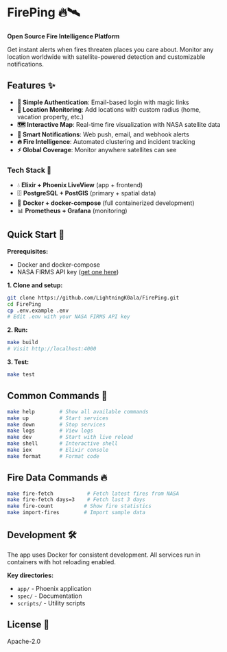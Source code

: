 # FirePing 🔥🛰️

**Open Source Fire Intelligence Platform**

Get instant alerts when fires threaten places you care about. Monitor any location worldwide with satellite-powered detection and customizable notifications.

## Features ✨

- **🔐 Simple Authentication**: Email-based login with magic links
- **📍 Location Monitoring**: Add locations with custom radius (home, vacation property, etc.)
- **🗺️ Interactive Map**: Real-time fire visualization with NASA satellite data
- **🔔 Smart Notifications**: Web push, email, and webhook alerts
- **🔥 Fire Intelligence**: Automated clustering and incident tracking
- **⚡ Global Coverage**: Monitor anywhere satellites can see

### Tech Stack 🧰

- 💧 **Elixir + Phoenix LiveView** (app + frontend)
- 🗄️ **PostgreSQL + PostGIS** (primary + spatial data)
- 🐳 **Docker + docker-compose** (full containerized development)
- 📊 **Prometheus + Grafana** (monitoring)

## Quick Start 🚀

**Prerequisites:**

- Docker and docker-compose
- NASA FIRMS API key ([get one here](https://firms.modaps.eosdis.nasa.gov/api/area/))

**1. Clone and setup:**

```bash
git clone https://github.com/LightningK0ala/FirePing.git
cd FirePing
cp .env.example .env
# Edit .env with your NASA FIRMS API key
```

**2. Run:**

```bash
make build
# Visit http://localhost:4000
```

**3. Test:**

```bash
make test
```

## Common Commands 🧰

```bash
make help        # Show all available commands
make up          # Start services
make down        # Stop services
make logs        # View logs
make dev         # Start with live reload
make shell       # Interactive shell
make iex         # Elixir console
make format      # Format code
```

## Fire Data Commands 🔥

```bash
make fire-fetch           # Fetch latest fires from NASA
make fire-fetch days=3    # Fetch last 3 days
make fire-count          # Show fire statistics
make import-fires        # Import sample data
```

## Development 🛠️

The app uses Docker for consistent development. All services run in containers with hot reloading enabled.

**Key directories:**

- `app/` - Phoenix application
- `spec/` - Documentation
- `scripts/` - Utility scripts

## License 📄

Apache-2.0
